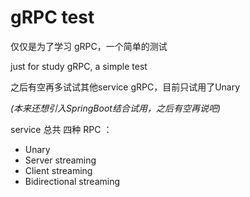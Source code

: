 # gRPC test

仅仅是为了学习 gRPC，一个简单的测试

just for study gRPC, a simple test

之后有空再多试试其他service gRPC，目前只试用了Unary 

*(本来还想引入SpringBoot结合试用，之后有空再说吧)*

service 总共 四种 RPC ：

+ Unary
+ Server streaming
+ Client streaming
+ Bidirectional streaming